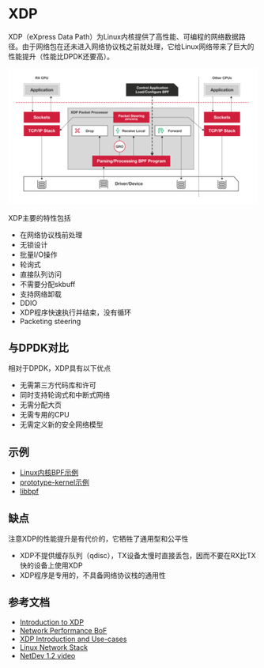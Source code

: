 # XDP

XDP（eXpress Data Path）为Linux内核提供了高性能、可编程的网络数据路径。由于网络包在还未进入网络协议栈之前就处理，它给Linux网络带来了巨大的性能提升（性能比DPDK还要高）。

![](xdp-packet-processing-1024x560.png)

XDP主要的特性包括

- 在网络协议栈前处理
- 无锁设计
- 批量I/O操作
- 轮询式
- 直接队列访问
- 不需要分配skbuff
- 支持网络卸载
- DDIO
- XDP程序快速执行并结束，没有循环
- Packeting steering

## 与DPDK对比

相对于DPDK，XDP具有以下优点

- 无需第三方代码库和许可
- 同时支持轮询式和中断式网络
- 无需分配大页
- 无需专用的CPU
- 无需定义新的安全网络模型

## 示例

- [Linux内核BPF示例](https://github.com/torvalds/linux/tree/master/samples/bpf)
- [prototype-kernel示例](https://github.com/netoptimizer/prototype-kernel/tree/master/kernel/samples/bpf)
- [libbpf](https://github.com/torvalds/linux/tree/master/tools/lib/bpf)

## 缺点

注意XDP的性能提升是有代价的，它牺牲了通用型和公平性

- XDP不提供缓存队列（qdisc），TX设备太慢时直接丢包，因而不要在RX比TX快的设备上使用XDP
- XDP程序是专用的，不具备网络协议栈的通用性

## 参考文档

- [Introduction to XDP](https://www.iovisor.org/technology/xdp)
- [Network Performance BoF](http://people.netfilter.org/hawk/presentations/NetDev1.1_2016/links.html)
- [XDP Introduction and Use-cases](http://people.netfilter.org/hawk/presentations/xdp2016/xdp_intro_and_use_cases_sep2016.pdf)
- [Linux Network Stack](http://people.netfilter.org/hawk/presentations/theCamp2016/theCamp2016_next_steps_for_linux.pdf)
- [NetDev 1.2 video](https://www.youtube.com/watch?v=NlMQ0i09HMU&feature=youtu.be&t=3m3s)
